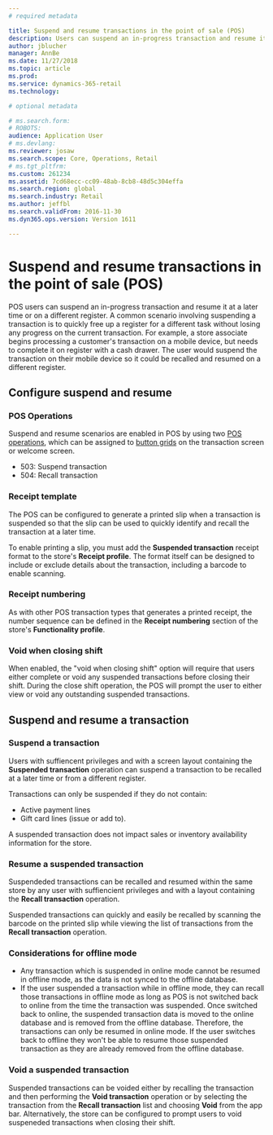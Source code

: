 ```yaml
---
# required metadata

title: Suspend and resume transactions in the point of sale (POS)
description: Users can suspend an in-progress transaction and resume it at a later time or on a different register using Dynamics 365 for Retail.
author: jblucher
manager: AnnBe
ms.date: 11/27/2018
ms.topic: article
ms.prod: 
ms.service: dynamics-365-retail
ms.technology: 

# optional metadata

# ms.search.form: 
# ROBOTS: 
audience: Application User
# ms.devlang: 
ms.reviewer: josaw
ms.search.scope: Core, Operations, Retail
# ms.tgt_pltfrm: 
ms.custom: 261234
ms.assetid: 7cd68ecc-cc09-48ab-8cb8-48d5c304effa
ms.search.region: global
ms.search.industry: Retail
ms.author: jeffbl
ms.search.validFrom: 2016-11-30
ms.dyn365.ops.version: Version 1611

---
```


# Suspend and resume transactions in the point of sale (POS)

POS users can suspend an in-progress transaction and resume it at a later time or on a different register. A common scenario involving suspending a transaction is to quickly free up a register for a different task without losing any progress on the current transaction. For example, a store associate begins processing a customer's transaction on a mobile device, but needs to complete it on register with a cash drawer. The user would suspend the transaction on their mobile device so it could be recalled and resumed on a different register.

## Configure suspend and resume

### POS Operations
Suspend and resume scenarios are enabled in POS by using two [POS operations](pos-operations.md), which can be assigned to [button grids](pos-screen-layouts.md) on the transaction screen or welcome screen.

- 503: Suspend transaction
- 504: Recall transaction

### Receipt template
The POS can be configured to generate a printed slip when a transaction is suspended so that the slip can be used to quickly identify and recall the transaction at a later time.  

To enable printing a slip, you must add the **Suspended transaction** receipt format to the store's **Receipt profile**.  The format itself can be designed to include or exclude details about the transaction, including a barcode to enable scanning.

### Receipt numbering
As with other POS transaction types that generates a printed receipt, the number sequence can be defined in the **Receipt numbering** section of the store's **Functionality profile**. 

### Void when closing shift
When enabled, the "void when closing shift" option will require that users either complete or void any suspended transactions before closing their shift. During the close shift operation, the POS will prompt the user to either view or void any outstanding suspended transactions. 

## Suspend and resume a transaction

### Suspend a transaction
Users with suffiencent privileges and with a screen layout containing the **Suspended transaction** operation can suspend a transaction to be recalled at a later time or from a different register.  

Transactions can only be suspended if they do not contain:
- Active payment lines
- Gift card lines (issue or add to).

A suspended transaction does not impact sales or inventory availability information for the store.

### Resume a suspended transaction
Suspendeded transactions can be recalled and resumed within the same store by any user with suffiencient privileges and with a layout containing the **Recall transaction** operation.

Suspended transactions can quickly and easily be recalled by scanning the barcode on the printed slip while viewing the list of transactions from the **Recall transaction** operation.

### Considerations for offline mode

- Any transaction which is suspended in online mode cannot be resumed in offline mode, as the data is not synced to the offline database.
- If the user suspended a transaction while in offline mode, they can recall those transactions in offline mode as long as POS is not switched back to online from the time the transaction was suspended. Once switched back to online, the suspended transaction data is moved to the online database and is removed from the offline database. Therefore, the transactions can only be resumed in online mode. If the user switches back to offline they won't be able to resume those suspended transaction as they are already removed from the offline database.

### Void a suspended transaction
Suspended transactions can be voided either by recalling the transaction and then performing the **Void transaction** operation or by selecting the transaction from the **Recall transaction** list and choosing **Void** from the app bar. Alternatively, the store can be configured to prompt users to void suspeneded transactions when closing their shift. 
